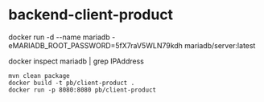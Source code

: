 # backend-client-product


docker run -d --name mariadb -eMARIADB_ROOT_PASSWORD=5fX7raV5WLN79kdh mariadb/server:latest

docker inspect mariadb | grep IPAddress

```
mvn clean package
docker build -t pb/client-product .
docker run -p 8080:8080 pb/client-product
```